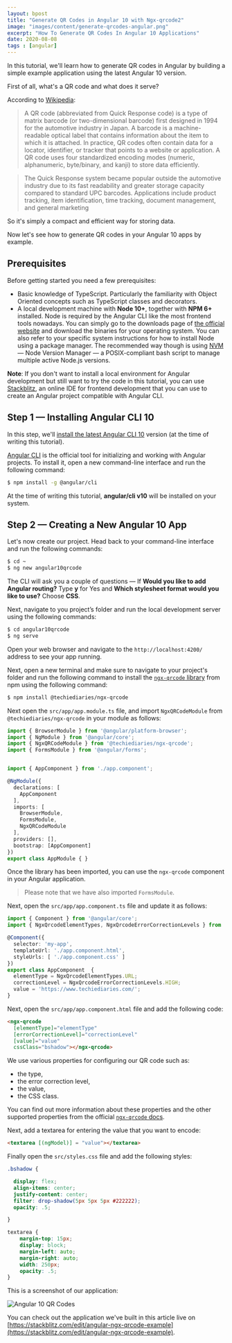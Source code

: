 ```yaml
---
layout: bpost
title: "Generate QR Codes in Angular 10 with Ngx-qrcode2"
image: "images/content/generate-qrcodes-angular.png"
excerpt: "How To Generate QR Codes In Angular 10 Applications"
date: 2020-08-08
tags : [angular]
---
```


In this tutorial, we'll learn how to generate QR codes in Angular by building a simple example application using the latest Angular 10 version.

First of all, what's a QR code and what does it serve?

According to  [Wikipedia](https://en.wikipedia.org/wiki/QR_code):

> A QR code (abbreviated from Quick Response code) is a type of matrix barcode (or two-dimensional barcode) first designed in 1994 for the automotive industry in Japan. A barcode is a machine-readable optical label that contains information about the item to which it is attached. In practice, QR codes often contain data for a locator, identifier, or tracker that points to a website or application. A QR code uses four standardized encoding modes (numeric, alphanumeric, byte/binary, and kanji) to store data efficiently.

> The Quick Response system became popular outside the automotive industry due to its fast readability and greater storage capacity compared to standard UPC barcodes. Applications include product tracking, item identification, time tracking, document management, and general marketing

So it's simply a compact and efficient way for storing data.

Now let's see how to generate QR codes in your Angular 10 apps by example.

## Prerequisites

Before getting started you need a few prerequisites:

-   Basic knowledge of TypeScript. Particularly the familiarity with Object Oriented concepts such as TypeScript classes and decorators.
-   A local development machine with  **Node 10+**, together with  **NPM 6+**  installed. Node is required by the Angular CLI like the most frontend tools nowadays. You can simply go to the downloads page of  [the official website](https://nodejs.org/downloads)  and download the binaries for your operating system. You can also refer to your specific system instructions for how to install Node using a package manager. The recommended way though is using  [NVM](https://github.com/nvm-sh/nvm)  — Node Version Manager — a POSIX-compliant bash script to manage multiple active Node.js versions.

**Note**: If you don't want to install a local environment for Angular development but still want to try the code in this tutorial, you can use  [Stackblitz](https://stackblitz.com/), an online IDE for frontend development that you can use to create an Angular project compatible with Angular CLI.

## Step 1 — Installing Angular CLI 10

In this step, we'll  [install the latest Angular CLI 10](https://www.ahmedbouchefra.com/install-angular-cli/)  version (at the time of writing this tutorial).

[Angular CLI](https://cli.angular.io/)  is the official tool for initializing and working with Angular projects. To install it, open a new command-line interface and run the following command:

```bash
$ npm install -g @angular/cli

```

At the time of writing this tutorial,  **angular/cli v10**  will be installed on your system.

## Step 2 — Creating a New Angular 10 App

Let's now create our project. Head back to your command-line interface and run the following commands:

```bash
$ cd ~
$ ng new angular10qrcode
```

The CLI will ask you a couple of questions — If  **Would you like to add Angular routing?**  Type  **y**  for Yes and  **Which stylesheet format would you like to use?**  Choose  **CSS**.

Next, navigate to you project’s folder and run the local development server using the following commands:

```bash
$ cd angular10qrcode
$ ng serve    
```

Open your web browser and navigate to the  `http://localhost:4200/`  address to see your app running.  

Next, open a new terminal and make sure to navigate to your project's folder and run the following command to install the  [`ngx-qrcode`  library](https://github.com/techiediaries/ngx-qrcode)  from npm using the following command:

```bash
$ npm install @techiediaries/ngx-qrcode
```

Next open the  `src/app/app.module.ts`  file, and import  `NgxQRCodeModule`  from  `@techiediaries/ngx-qrcode`  in your module as follows:

```ts
import { BrowserModule } from '@angular/platform-browser';
import { NgModule } from '@angular/core';
import { NgxQRCodeModule } from '@techiediaries/ngx-qrcode';
import { FormsModule } from '@angular/forms';


import { AppComponent } from './app.component';

@NgModule({
  declarations: [
    AppComponent
  ],
  imports: [
    BrowserModule,
    FormsModule,
    NgxQRCodeModule
  ],
  providers: [],
  bootstrap: [AppComponent]
})
export class AppModule { }
```

  
Once the library has been imported, you can use the  `ngx-qrcode`  component in your Angular application.

> Please note that we have also imported  `FormsModule`.

Next, open the  `src/app/app.component.ts`  file and update it as follows:

```ts
import { Component } from '@angular/core';
import { NgxQrcodeElementTypes, NgxQrcodeErrorCorrectionLevels } from '@techiediaries/ngx-qrcode';

@Component({
  selector: 'my-app',
  templateUrl: './app.component.html',
  styleUrls: [ './app.component.css' ]
})
export class AppComponent  {
  elementType = NgxQrcodeElementTypes.URL;
  correctionLevel = NgxQrcodeErrorCorrectionLevels.HIGH;
  value = 'https://www.techiediaries.com/';
}
```

Next, open the  `src/app/app.component.html`  file and add the following code:

```html
<ngx-qrcode
  [elementType]="elementType"
  [errorCorrectionLevel]="correctionLevel"
  [value]="value"
  cssClass="bshadow"></ngx-qrcode>
```

We use various properties for configuring our QR code such as:

-   the type,
-   the error correction level,
-   the value,
-   the CSS class.

You can find out more information about these properties and the other supported properties from the official  [`ngx-qrcode`  docs](https://www.techiediaries.com/ngx-qrcode/).

Next, add a textarea for entering the value that you want to encode:

```html
<textarea [(ngModel)] = "value"></textarea>
```

Finally open the  `src/styles.css`  file and add the following styles:

```css
.bshadow {

  display: flex;
  align-items: center;
  justify-content: center;
  filter: drop-shadow(5px 5px 5px #222222);
  opacity: .5;

}

textarea {
    margin-top: 15px; 
    display: block;
    margin-left: auto;
    margin-right: auto;
    width: 250px;
    opacity: .5;
}
```

This is a screenshot of our application:

![Angular 10 QR Codes](https://www.techiediaries.com/assets/angular-10-qrcode.png)


You can check out the application we've built in this article live on [https://stackblitz.com/edit/angular-ngx-qrcode-example](https://stackblitz.com/edit/angular-ngx-qrcode-example).